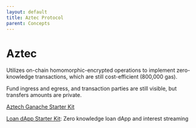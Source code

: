 ```yaml
---
layout: default
title: Aztec Protocol
parent: Concepts
---
```


# Aztec

Utilizes on-chain homomorphic-encrypted operations to implement zero-knowledge transactions, which are still cost-efficient (800,000 gas).

Fund ingress and egress, and transaction parties are still visible, but transfers amounts are private.

[Aztech Ganache Starter Kit](https://github.com/AztecProtocol/aztec-ganache-starter-kit)

[Loan dApp Starter Kit](https://github.com/AztecProtocol/loan-dapp-starter-kit): Zero knowledge loan dApp and interest streaming
